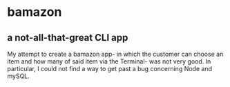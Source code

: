 # bamazon
## a not-all-that-great CLI app

My attempt to create a bamazon app- in which the customer can choose an item and how many of said item via the Terminal- was not very good. In particular, I could not find a way to get past a bug concerning Node and mySQL. 

